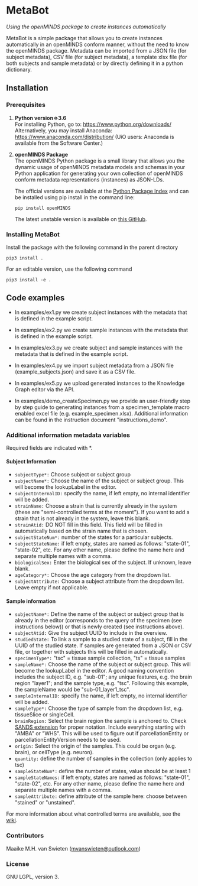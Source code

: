 # MetaBot #
*Using the openMINDS package to create instances automatically*

MetaBot is a simple package that allows you to create instances automatically in an openMINDS conform manner, without the need to know the openMINDS package. Metadata can be imported from a JSON file (for subject metadata), CSV file (for subject metadata), a template xlsx file (for both subjects and sample metadata) or by directly defining it in a python dictionary.

## Installation ##

### Prerequisites ###
1. **Python version=>3.6** \
    For installing Python, go to: https://www.python.org/downloads/
    ​
    Alternatively, you may install Anaconda: https://www.anaconda.com/distribution/
    (UiO users: Anaconda is available from the Software Center.)

2. **openMINDS Package** \
    The openMINDS Python package is a small library that allows you the dynamic usage of openMINDS metadata models and schemas in your Python application for generating your own collection of openMINDS conform metadata representations (instances) as JSON-LDs.

    The official versions are available at the [Python Package Index](https://pypi.org/project/openMINDS/) and can be installed using pip install in the command line:

    ``pip install openMINDS``

    The latest unstable version is available on [this GitHub](https://github.com/HumanBrainProject/openMINDS).


### Installing MetaBot ###

Install the package with the following command in the parent directory

``pip3 install . ``

For an editable version, use the following command

``pip3 install -e .``


## Code examples ##

- In examples/ex1.py we create subject instances with the metadata that is defined in the example script.

- In examples/ex2.py we create sample instances with the metadata that is defined in the example script.

- In examples/ex3.py we create subject and sample instances with the metadata that is defined in the example script.

- In examples/ex4.py we import subject metadata from a JSON file (example_subjects.json) and save it as a CSV file.

- In examples/ex5.py we upload generated instances to the Knowledge Graph editor via the API.

- In examples/demo_createSpecimen.py we provide an user-friendly step by step guide to generating instances from a specimen_template macro enabled excel file (e.g. example_specimen.xlsx). Additional information can be found in the instruction document "instructions_demo".

### Additional information metadata variables ###
Required fields are indicated with *.

#### Subject Information ####
- ``subjectType*:`` Choose subject or subject group
- ``subjectName*:`` Choose the name of the subject or subject group. This will become the lookupLabel in the editor.
- ``subjectInternalID:`` specify the name, if left empty, no internal identifier will be added.
- ``strainName:`` Choose a strain that is currently already in the system (these are "semi-controlled terms at the moment"). If you want to add a strain that is not already in the system, leave this blank.
- ``strainAtid:`` DO NOT fill in this field. This field will be filled in automatically based on the strain name that is chosen.
- ``subjectStateNum*:`` number of the states for a particular subjects.
- ``subjectStateName:`` if left empty, states are named as follows: "state-01", "state-02", etc. For any other name, please define the name here and separate multiple names with a comma.
- ``biologicalSex:`` Enter the biological sex of the subject. If unknown, leave blank.
- ``ageCategory*:`` Choose the age category from the dropdown list.
- ``subjectAttribute:`` Choose a subject attribute from the dropdown list. Leave empty if not applicable.

#### Sample information ####
- ``subjectName*:`` Define the name of the subject or subject group that is already in the editor (corresponds to the query of the specimen (see instructions below)) or that is newly created (see instructions above).
- ``subjectAtid:`` Give the subject UUID to include in the overview.
- ``studiedState:`` To link a sample to a studied state of a subject, fill in the UUID of the studied state. If samples are generated from a JSON or CSV file, or together with subjects this will be filled in automatically.
- ``specimenType*:``
  "tsc" = tissue sample collection,
  "ts" = tissue samples
- ``sampleName*:`` Choose the name of the subject or subject group. This will become the lookupLabel in the editor. A good naming convention includes the subject ID, e.g. "sub-01"; any unique features, e.g. the brain region "layer1"; and the sample type, e.g. "tsc". Following this example, the sampleName would be "sub-01_layer1_tsc".
- ``sampleInternalID:`` specify the name, if left empty, no internal identifier will be added.
- ``sampleType*:`` Choose the type of sample from the dropdown list, e.g. tissueSlice or singleCell.
- ``brainRegion:`` Select the brain region the sample is anchored to. Check [SANDS extension](https://humanbrainproject.github.io/openMINDS/v3/) for proper notation. Include everything starting with "AMBA" or "WHS". This will be used to figure out if parcellationEntity or parcellationEntityVersion needs to be used.
- ``origin:`` Select the origin of the samples. This could be organ (e.g. brain), or cellType (e.g. neuron).
- ``quantity:`` define the number of samples in the collection (only applies to tsc)
- ``sampleStateNum*:`` define the number of states, value should be at least 1
- ``sampleStateNames:`` if left empty, states are named as follows: "state-01", "state-02", etc. For any other name, please define the name here and separate multiple names with a comma.
- ``sampleAttribute:`` define attribute of the sample here: choose between "stained" or "unstained".

For more information about what controlled terms are available, see the [wiki](https://humanbrainproject.github.io/openMINDS/v3/).

### Contributors ###

Maaike M.H. van Swieten (mvanswieten@outlook.com)

### License ###

GNU LGPL, version 3.
